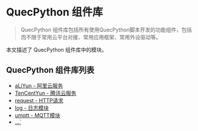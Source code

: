 # QuecPython 组件库

> QuecPython 组件库包括所有使用QuecPython脚本开发的功能组件，包括而不限于常用云平台对接、常用应用框架、常用外设驱动等。

本文描述了 QuecPython 组件库中的模块。

## QuecPython 组件库列表

- [aLiYun - 阿里云服务](./aLiYun.md)
- [TenCentYun - 腾讯云服务](./TenCentYun.md)
- [request - HTTP请求](./request.md)
- [log - 日志模块](./log.md)
- [umqtt - MQTT模块](./umqtt.md)
- [...`](./....md)

<!--参考https://python.quectel.com/wiki/#/zh-cn/api/QuecPythonThirdlib进行补充-->
